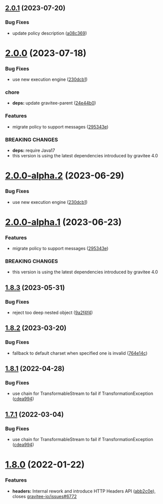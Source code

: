 ## [2.0.1](https://github.com/gravitee-io/gravitee-policy-xml-json/compare/2.0.0...2.0.1) (2023-07-20)


### Bug Fixes

* update policy description ([a08c369](https://github.com/gravitee-io/gravitee-policy-xml-json/commit/a08c3698fc1f20c1aa6f8cc9da3ca93c015c74ff))

# [2.0.0](https://github.com/gravitee-io/gravitee-policy-xml-json/compare/1.8.3...2.0.0) (2023-07-18)


### Bug Fixes

* use new execution engine ([230dcb1](https://github.com/gravitee-io/gravitee-policy-xml-json/commit/230dcb196ca5eb637c27f155ffeda0d196b6a307))


### chore

* **deps:** update gravitee-parent ([24e44b0](https://github.com/gravitee-io/gravitee-policy-xml-json/commit/24e44b0863659075efa262fc1b4b0bfd17b44a9f))


### Features

* migrate policy to support messages ([295343e](https://github.com/gravitee-io/gravitee-policy-xml-json/commit/295343e5c94898f6c6ced39b0a7e4dcfaf7cd651))


### BREAKING CHANGES

* **deps:** require Java17
* this version is using the latest dependencies introduced by gravitee 4.0

# [2.0.0-alpha.2](https://github.com/gravitee-io/gravitee-policy-xml-json/compare/2.0.0-alpha.1...2.0.0-alpha.2) (2023-06-29)


### Bug Fixes

* use new execution engine ([230dcb1](https://github.com/gravitee-io/gravitee-policy-xml-json/commit/230dcb196ca5eb637c27f155ffeda0d196b6a307))

# [2.0.0-alpha.1](https://github.com/gravitee-io/gravitee-policy-xml-json/compare/1.8.3...2.0.0-alpha.1) (2023-06-23)


### Features

* migrate policy to support messages ([295343e](https://github.com/gravitee-io/gravitee-policy-xml-json/commit/295343e5c94898f6c6ced39b0a7e4dcfaf7cd651))


### BREAKING CHANGES

* this version is using the latest dependencies introduced by gravitee 4.0

## [1.8.3](https://github.com/gravitee-io/gravitee-policy-xml-json/compare/1.8.2...1.8.3) (2023-05-31)


### Bug Fixes

* reject too deep nested object ([9a2f4f4](https://github.com/gravitee-io/gravitee-policy-xml-json/commit/9a2f4f4e177196fefd08ad9eac7320edaf39709c))

## [1.8.2](https://github.com/gravitee-io/gravitee-policy-xml-json/compare/1.8.1...1.8.2) (2023-03-20)


### Bug Fixes

* fallback to default charset when specified one  is invalid ([764e14c](https://github.com/gravitee-io/gravitee-policy-xml-json/commit/764e14c1e56aa96e7db4a00a2f290da4f6ccb984))

## [1.8.1](https://github.com/gravitee-io/gravitee-policy-xml-json/compare/1.8.0...1.8.1) (2022-04-28)


### Bug Fixes

* use chain for TransformableStream to fail if TransformationException ([cdea994](https://github.com/gravitee-io/gravitee-policy-xml-json/commit/cdea9940b99d7b1d3f2d7749ba06a6d35accf2d9))

## [1.7.1](https://github.com/gravitee-io/gravitee-policy-xml-json/compare/1.7.0...1.7.1) (2022-03-04)


### Bug Fixes

* use chain for TransformableStream to fail if TransformationException ([cdea994](https://github.com/gravitee-io/gravitee-policy-xml-json/commit/cdea9940b99d7b1d3f2d7749ba06a6d35accf2d9))

# [1.8.0](https://github.com/gravitee-io/gravitee-policy-xml-json/compare/1.7.0...1.8.0) (2022-01-22)


### Features

* **headers:** Internal rework and introduce HTTP Headers API ([abb2c0e](https://github.com/gravitee-io/gravitee-policy-xml-json/commit/abb2c0e8bd73a2880ba9d4f4d7530593fe8a6515)), closes [gravitee-io/issues#6772](https://github.com/gravitee-io/issues/issues/6772)
